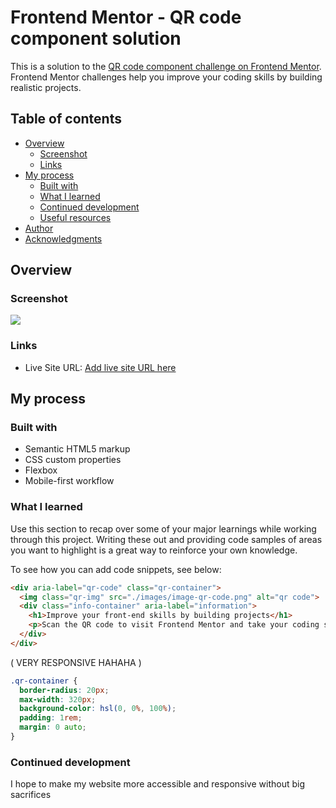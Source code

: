 # Frontend Mentor - QR code component solution

This is a solution to the [QR code component challenge on Frontend Mentor](https://www.frontendmentor.io/challenges/qr-code-component-iux_sIO_H). Frontend Mentor challenges help you improve your coding skills by building realistic projects. 

## Table of contents

- [Overview](#overview)
  - [Screenshot](#screenshot)
  - [Links](#links)
- [My process](#my-process)
  - [Built with](#built-with)
  - [What I learned](#what-i-learned)
  - [Continued development](#continued-development)
  - [Useful resources](#useful-resources)
- [Author](#author)
- [Acknowledgments](#acknowledgments)

## Overview

### Screenshot

![](./images/screenshot.jpg)

### Links
- Live Site URL: [Add live site URL here](https://your-live-site-url.com)

## My process

### Built with

- Semantic HTML5 markup
- CSS custom properties
- Flexbox
- Mobile-first workflow

### What I learned

Use this section to recap over some of your major learnings while working through this project. Writing these out and providing code samples of areas you want to highlight is a great way to reinforce your own knowledge.

To see how you can add code snippets, see below:

```html
<div aria-label="qr-code" class="qr-container">
  <img class="qr-img" src="./images/image-qr-code.png" alt="qr code">
  <div class="info-container" aria-label="information">
    <h1>Improve your front-end skills by building projects</h1>
    <p>Scan the QR code to visit Frontend Mentor and take your coding skills to the next level</p>
  </div>
</div>
```

( VERY RESPONSIVE HAHAHA )
```css
.qr-container {
  border-radius: 20px;
  max-width: 320px;
  background-color: hsl(0, 0%, 100%);
  padding: 1rem;
  margin: 0 auto;
}
```


### Continued development

I hope to make my website more accessible and responsive without big sacrifices